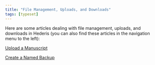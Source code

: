 ```yaml
---
title: "File Management, Uploads, and Downloads"
tags: [typeset]
---
```

 
<html><body><section data-type="chapter" class="hsecchapter" data-hederis-type="hsecchapter" id="intro-file-management" data-pi-attrs="id: intro-file-management; data-tags: typeset;" role="doc-chapter" data-tags="typeset" data-author-name=" " data-book-title=" " title="File Management, Uploads, and Downloads"><p class="hblkp" data-hederis-type="hblkp" id="pFWveGLgS">Here are some articles dealing with file management, uploads, and downloads in Hederis (you can also find these articles in the navigation menu to the left): </p><p class="hblkp" data-hederis-type="hblkp" id="pI8bvUOxz"><a href="{% link _docs/upload-a-manuscript.md %}" data-hederis-type="hspana" id="pxfreVQRt"><span class="Hyperlink" data-hederis-type="hspnspan" id="p7WygslMY">Upload a Manuscript</span></a></p><p class="hblkp" data-hederis-type="hblkp" id="plS0cY9SH"><a href="{% link _docs/snapshots.md %}" data-hederis-type="hspana" id="pIjQuBXEU"><span class="Hyperlink" data-hederis-type="hspnspan" id="pkrEOYHWe">Create a Named Backup</span></a></p></section></body></html>
